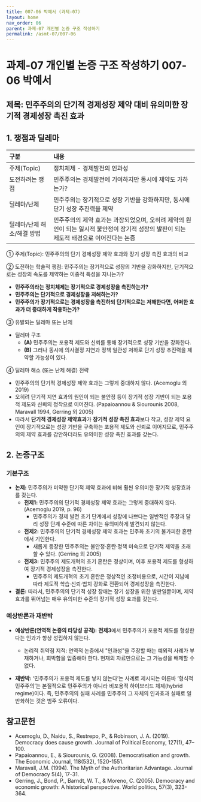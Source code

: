 ```yaml
---
title: 007-06 박예서 (과제-07)
layout: home
nav_order: 06
parent: 과제-07 개인별 논증 구조 작성하기
permalink: /asmt-07/007-06
---
```


# 과제-07 개인별 논증 구조 작성하기 007-06 박예서

## 제목: 민주주의의 단기적 경제성장 제약 대비 유의미한 장기적 경제성장 촉진 효과

## 1. 쟁점과 딜레마

| 구분 | 내용 |
|:---|:---|
| 주제(Topic) | 정치체제 - 경제발전의 인과성 |
| 도전하려는 쟁점 | 민주주의는 경제발전에 기여하지만 동시에 제약도 가하는가? |
| 딜레마/난제 | 민주주의는 장기적으로 성장 기반을 강화하지만, 동시에 단기 성장 추진력을 제약 |
| 딜레마/난제 해소/해결 방법 | 민주주의의 제약 효과는 과장되었으며, 오히려 제약의 원인이 되는 일시적 불안정이 장기적 성장의 발판이 되는 제도적 배경으로 이어진다는 논증 |

① 주제(Topic): 민주주의의 단기 경제성장 제약 효과와 장기 성장 촉진 효과의 비교

② 도전하는 학술적 쟁점: 민주주의는 장기적으로 성장의 기반을 강화하지만, 단기적으로는 성장의 속도를 제약하는 이중적 특성을 지니는가?

- **민주주의라는 정치체제는 장기적으로 경제성장을 촉진하는가?**  
- **민주주의는 단기적으로 경제성장을 저해하는가?**  
- **민주주의가 장기적으로는 경제성장을 촉진하되 단기적으로는 저해한다면, 어떠한 효과가 더 중대하게 작용하는가?**

③ 유발되는 딜레마 또는 난제

- 딜레마 구조
  - **(A)** 민주주의는 포용적 제도와 신뢰를 통해 장기적으로 성장 기반을 강화한다.
  - **(B)** 그러나 동시에 의사결정 지연과 정책 일관성 저하로 단기 성장 추진력을 제약할 가능성이 있다.

④ 딜레마 해소 (또는 난제 해결) 전략

- 민주주의의 단기적 경제성장 제약 효과는 그렇게 중대하지 않다. (Acemoglu 외 2019)
- 오히려 단기적 지연 효과의 원인이 되는 불안정 등이 장기적 성장 기반이 되는 포용적 제도와 신뢰의 정착으로 이어진다. (Papaioannou & Siourounis 2008, Maravall 1994, Gerring 외 2005)
- 따라서 **단기적 경제성장 제약효과**가 **장기적 성장 촉진 효과**보다 작고, 성장 제약 요인이 장기적으로는 성장 기반을 구축하는 포용적 제도와 신뢰로 이어지므로, 민주주의의 제약 효과를 감안하더라도 유의미한 성장 촉진 효과를 갖는다.

## 2. 논증구조

### 기본구조

- **논제:** 민주주의가 미약한 단기적 제약 효과에 비해 훨씬 유의미한 장기적 성장효과를 갖는다.
  - **전제1:** 민주주의의 단기적 경제성장 제약 효과는 그렇게 중대하지 않다.(Acemoglu 2019, p. 96)
    - 민주주의가 경제 발전 초기 단계에서 성장에 나쁘다는 일반적인 주장과 달리 성장 단계 수준에 따른 차이는 유의미하게 발견되지 않는다.
  - **전제2:** 민주주의의 단기적 경제성장 제약 효과는 민주화 초기의 불가피한 혼란에서 기인한다.
    - 새롭게 등장한 민주주의는 불안정·혼란·정책 미숙으로 단기적 제약을 초래할 수 있다. (Gerring 외 2005)
  - **전제3:** 민주주의 제도개혁의 초기 혼란은 정상이며, 이후 포용적 제도를 형성하여 장기적 경제성장을 촉진한다.
      - 민주주의 제도개혁의 초기 혼란은 정상적인 조정비용으로, 시간이 지남에 따라 제도적 학습·신뢰·법치 강화로 전환되어 경제성장을 촉진한다.
- **결론:** 따라서, 민주주의의 단기적 성장 장애는 장기 성장을 위한 발판일뿐이며, 제약 효과를 뛰어넘는 매우 유의미한 수준의 장기적 성장 효과를 갖는다.

### 예상반론과 재반박

- **예상반론(연역적 논증의 타당성 공격):** **전제3**에서 민주주의가 포용적 제도를 형성한다는 인과가 항상 성립하지 않는다.
  - 논리적 취약점 지적: 연역적 논증에서 "인과성"을 주장할 때는 예외적 사례가 부재하거나, 희박함을 입증해야 한다. 현재의 자료만으로는 그 가능성을 배제할 수 없다.

- **재반박:** ‘민주주의가 포용적 제도를 낳지 않는다’는 사례로 제시되는 이른바 ‘형식적 민주주의’는 본질적으로 민주주의가 아니라 비포용적 하이브리드 체제(hybrid regime)이다. 즉, 민주주의의 실패 사례를 민주주의 그 자체의 인과효과 실패로 일반화하는 것은 범주 오류이다.

## 참고문헌

- Acemoglu, D., Naidu, S., Restrepo, P., & Robinson, J. A. (2019). Democracy does cause growth. Journal of Political Economy, 127(1), 47–100. 
- Papaioannou, E., & Siourounis, G. (2008). Democratisation and growth. The Economic Journal, 118(532), 1520-1551.
- Maravall, J.M. (1994). The Myth of the Authoritarian Advantage. Journal of Democracy 5(4), 17-31.
- Gerring, J., Bond, P., Barndt, W. T., & Moreno, C. (2005). Democracy and economic growth: A historical perspective. World politics, 57(3), 323-364.
